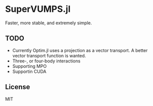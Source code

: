 # SuperVUMPS.jl

Faster, more stable, and extremely simple.

## TODO

* Currently Optim.jl uses a projection as a vector transport. A better vector transport function is wanted.
* Three-, or four-body interactions
* Supporting MPO
* Supportin CUDA

## License

MIT

